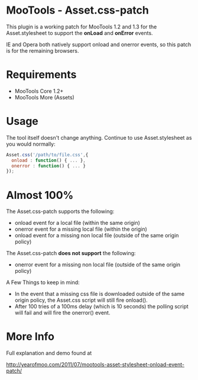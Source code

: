 # MooTools - Asset.css-patch

This plugin is a working patch for MooTools 1.2 and 1.3 for the Asset.stylesheet to support the **onLoad** and **onError** events.

IE and Opera both natively support onload and onerror events, so this patch is for the remaining browsers.

# Requirements

- MooTools Core 1.2+
- MooTools More (Assets)

# Usage

The tool itself doesn't change anything. Continue to use Asset.stylesheet as you would normally:

```javascript
Asset.css('/path/to/file.css',{
  onload : function() { ... },
  onerror : function() { ... }
});
```

# Almost 100%

The Asset.css-patch supports the following:
 * onload event for a local file (within the same origin)
 * onerror event for a missing local file (within the origin)
 * onload event for a missing non local file (outside of the same origin policy)

The Asset.css-patch **does not support** the following:
 * onerror event for a missing non local file (outside of the same origin policy)

A Few Things to keep in mind:
 * In the event that a missing css file is downloaded outside of the same origin policy, the Asset.css script will still fire onload().
 * After 100 tries of a 100ms delay (which is 10 seconds) the polling script will fail and will fire the onerror() event.

# More Info

Full explanation and demo found at

http://yearofmoo.com/2011/07/mootools-asset-stylesheet-onload-event-patch/
